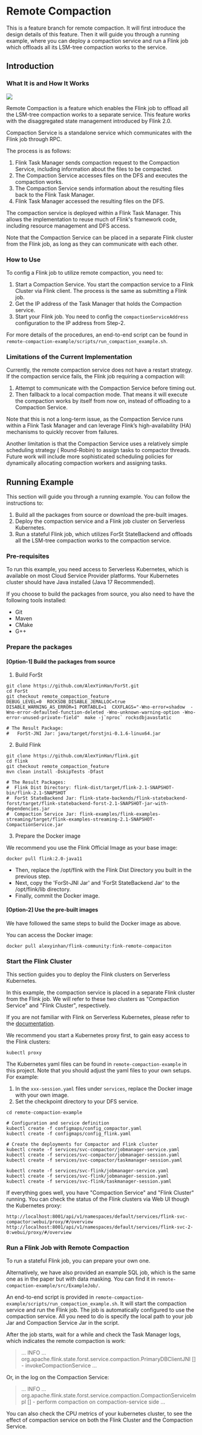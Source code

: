 # Remote Compaction

This is a feature branch for remote compaction.
It will first introduce the design details of this feature.
Then it will guide you through a running example, where you can deploy a compaction service and run
a Flink job which offloads all its LSM-tree compaction works to the service.

## Introduction

### What It is and How It Works

![](remote-compaction.png)

Remote Compaction is a feature which enables the Flink job to offload all the LSM-tree compaction
works to a separate
service. This feature works with the disaggregated state management introduced by Flink 2.0.

Compaction Service is a standalone service which communicates with the Flink job through RPC.

The process is as follows:

1. Flink Task Manager sends compaction request to the Compaction Service, including information
   about
   the files to be compacted.
2. The Compaction Service accesses files on the DFS and executes the compaction works.
3. The Compaction Service sends information about the resulting files back to the Flink Task
   Manager.
4. Flink Task Manager accessed the resulting files on the DFS.

The compaction service is deployed within a Flink Task Manager. This allows the implementation to
reuse much of Flink's framework code, including resource management and DFS access.

Note that the Compaction Service can be placed in a separate Flink cluster from the Flink job, as
long as they can communicate with each other.

### How to Use

To config a Flink job to utilize remote compaction, you need to:

1. Start a Compaction Service. You start the compaction service to a Flink Cluster via Flink client.
   The process is the same as submitting a Flink job.
2. Get the IP address of the Task Manager that holds the Compaction service.
3. Start your Flink job. You need to config the `compactionServiceAddress` configuration to the IP
   address from Step-2.

For more details of the procedures, an end-to-end script can be found in
`remote-compaction-example/scripts/run_compaction_example.sh`.

### Limitations of the Current Implementation

Currently, the remote compaction service does not have a restart strategy. If the compaction service
fails, the Flink job requiring a compaction will:

1. Attempt to communicate with the Compaction Service before timing out.
2. Then fallback to a local compaction mode. That means it will execute the compaction works by
   itself from now on, instead of offloading to a Compaction Service.

Note that this is not a long-term issue, as the Compaction Service runs within a Flink Task Manager
and can leverage Flink’s high-availability (HA) mechanisms to quickly recover from failures.

Another limitation is that the Compaction Service uses a relatively simple scheduling strategy (
Round-Robin) to assign tasks to compactor threads.
Future work will include more sophisticated scheduling policies for dynamically allocating
compaction workers and assigning tasks.

## Running Example

This section will guide you through a running example.
You can follow the instructions to:

1. Build all the packages from source or download the pre-built images.
2. Deploy the compaction service and a Flink job cluster on Serverless Kubernetes.
3. Run a stateful Flink job, which utilizes ForSt StateBackend and offloads all the LSM-tree
   compaction works to the compaction service.

### Pre-requisites

To run this example, you need access to Serverless Kubernetes, which is available on most Cloud
Service Provider platforms.
Your Kubernetes cluster should have Java installed (Java 17 Recommended).

If you choose to build the packages from source, you also need to have the following tools
installed:

- Git
- Maven
- CMake
- G++

### Prepare the packages

#### [Option-1] Build the packages from source

1. Build ForSt

``` shell
git clone https://github.com/AlexYinHan/ForSt.git
cd ForSt
git checkout remote_compaction_feature
DEBUG_LEVEL=0  ROCKSDB_DISABLE_JEMALLOC=true DISABLE_WARNING_AS_ERROR=1 PORTABLE=1  CXXFLAGS="-Wno-error=shadow  -Wno-error-defaulted-function-deleted -Wno-unknown-warning-option -Wno-error-unused-private-field"  make -j`nproc` rocksdbjavastatic

# The Result Package:
#   ForSt-JNI Jar: java/target/forstjni-0.1.6-linux64.jar 
```

2. Build Flink

```shell
git clone https://github.com/AlexYinHan/flink.git
cd flink
git checkout remote_compaction_feature
mvn clean install -DskipTests -Dfast

# The Result Packages:
#  Flink Dist Directory: flink-dist/target/flink-2.1-SNAPSHOT-bin/flink-2.1-SNAPSHOT
#  ForSt StateBackend Jar: flink-state-backends/flink-statebackend-forst/target/flink-statebackend-forst-2.1-SNAPSHOT-jar-with-dependencies.jar
#  Compaction Service Jar: flink-examples/flink-examples-streaming/target/flink-examples-streaming-2.1-SNAPSHOT-CompactionService.jar
```

3. Prepare the Docker image

We recommend you use the Flink Official Image as your base image:

```shell
docker pull flink:2.0-java11
```

- Then, replace the /opt/flink with the Flink Dist Directory you built in the previous step.
- Next, copy the 'ForSt-JNI Jar' and 'ForSt StateBackend Jar' to the /opt/flink/lib directory.
- Finally, commit the Docker image.

#### [Option-2] Use the pre-built images

We have followed the same steps to build the Docker image as above.

You can access the Docker image:

```shell
docker pull alexyinhan/flink-community:fink-remote-compaciton
```

### Start the Flink Cluster

This section guides you to deploy the Flink clusters on Serverless Kubernetes.

In this example, the compaction service is placed in a separate Flink cluster from the Flink job. We
will refer to these two clusters as "Compaction Service" and "Flink Cluster", respectively.

If you are not familiar with Flink on Serverless Kubernetes, please refer to
the [documentation](https://nightlies.apache.org/flink/flink-docs-release-2.0/docs/deployment/resource-providers/standalone/kubernetes/).

We recommend you start a Kubernetes proxy first, to gain easy access to the Flink clusters:

```shell
kubectl proxy
```

The Kubernetes yaml files can be found in `remote-compaction-example` in this project.
Note that you should adjust the yaml files to your own setups. For example:

1. In the ```xxx-session.yaml``` files under ```services```, replace the Docker image with your own
   image.
2. Set the checkpoint directory to your DFS service.

```shell
cd remote-compaction-example

# Configuration and service definition
kubectl create -f configmaps/config_compactor.yaml
kubectl create -f configmaps/config_flink.yaml

# Create the deployments for Compactor and Flink cluster
kubectl create -f services/svc-compactor/jobmanager-service.yaml  
kubectl create -f services/svc-compactor/jobmanager-session.yaml 
kubectl create -f services/svc-compactor/taskmanager-session.yaml

kubectl create -f services/svc-flink/jobmanager-service.yaml 
kubectl create -f services/svc-flink/jobmanager-session.yaml 
kubectl create -f services/svc-flink/taskmanager-session.yaml       
```

If everything goes well, you have "Compaction Service" and "Flink Cluster" running.
You can check the status of the Flink clusters via Web UI though the Kubernetes proxy:

```shell
http://localhost:8001/api/v1/namespaces/default/services/flink-svc-compactor:webui/proxy/#/overview
http://localhost:8001/api/v1/namespaces/default/services/flink-svc-2-0:webui/proxy/#/overview
```

### Run a Flink Job with Remote Compaction

To run a stateful Flink job, you can prepare your own one.

Alternatively, we have also provided an example SQL job, which is the same one as in the paper but
with data
masking.
You can find it in `remote-compaction-example/src/ExampleJob/`.

An end-to-end script is provided in `remote-compaction-example/scripts/run_compaction_example.sh`.
It will start the compaction service and run the Flink job. The job is automatically configured to
use the compaction service.
All you need to do is specify the local path to your job Jar and Compaction Service Jar in the
script.

After the job starts, wait for a while and check the Task Manager logs, which indicates the
remote compaction is work:
> ... INFO ... org.apache.flink.state.forst.service.compaction.PrimaryDBClientJNI [] -
> invokeCompactionService ...

Or, in the log on the Compaction Service:
> ... INFO ... org.apache.flink.state.forst.service.compaction.CompactionServiceImpl [] - perform
> compaction on compaction-service side ...

You can also check the CPU metrics of your kubernetes cluster, to see the effect of compaction
service on both the Flink Cluster and the Compaction Service.
